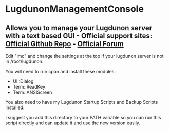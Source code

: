 # LugdunonManagementConsole
Allows you to manage your Lugdunon server with a text based GUI - 
Official support sites: [Official Github Repo](https://github.com/fstltna/LugdunonManagementConsole) - [Official Forum](https://lugdunoncity.org/index.php/forum/lugdunon-management-console)
---
Edit "lmc" and change the settings at the top if your lugdunon server is not in /root/lugdunon.

You will need to run cpan and install these modules:

- UI::Dialog
- Term::ReadKey
- Term::ANSIScreen

You also need to have my Lugdunon Startup Scripts and Backup Scripts installed.

I suggest you add this directory to your PATH variable so you can run this script directly and can update it and use the new version easily.

